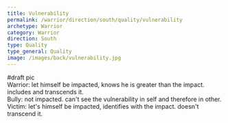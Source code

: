 ```yaml
---
title: Vulnerability
permalink: /warrior/direction/south/quality/vulnerability
archetype: Warrior
category: Warrior
direction: South
type: Quality
type_general: Quality
image: /images/back/vulnerability.jpg
---
```

#draft pic  
Warrior: let himself be impacted, knows he is greater than the impact. includes and transcends it.  
Bully: not impacted. can't see the vulnerability in self and therefore in other.   
Victim: let's himself be impacted, identifies with the impact. doesn't transcend it.
